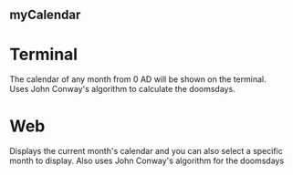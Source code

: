 ## myCalendar
# Terminal
The calendar of any month from 0 AD will be shown on the terminal. <br> Uses John Conway's algorithm to calculate the doomsdays.

# Web
Displays the current month's calendar and you can also select a specific month to display.
Also uses John Conway's algorithm for the doomsdays
